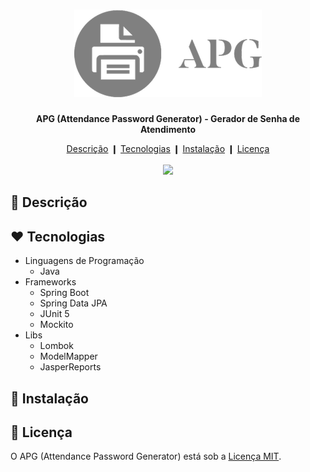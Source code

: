 <h1 align="center">
  <img src="./src/main/resources/static/img/logo.png" />
</h1>

<p align="center">
  <b>
    APG (Attendance Password Generator) - Gerador de Senha de Atendimento
  </b>
</p>

<div align="center">
  <a href="#description">Descrição</a> ❙
  <a href="#technologies">Tecnologias</a> ❙
  <a href="#installation">Instalação</a> ❙
  <a href="#license">Licença</a>
</div>

<br />

<div align="center">
  <img src="https://user-images.githubusercontent.com/38754458/108899330-108d4e00-75f7-11eb-9bdd-5c3ab716d9f7.png" />
</div>

<h2>
  <a name="description">
    &#128195; Descrição
  </a>
</h2>



<h2>
  <a name="technologies">
    &#10084; Tecnologias
  </a>
</h2>

- Linguagens de Programação
  - Java 
- Frameworks
  - Spring Boot
  - Spring Data JPA
  - JUnit 5
  - Mockito
- Libs
  - Lombok
  - ModelMapper 
  - JasperReports
  
<h2>
  <a name="installation">
    &#128640; Instalação
  </a>
</h2>



<h2>
  <a name="license">
    &#128216; Licença
  </a>
</h2>

O APG (Attendance Password Generator) está sob a [Licença MIT](LICENSE).
